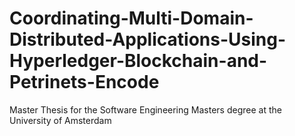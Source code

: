 # Coordinating-Multi-Domain-Distributed-Applications-Using-Hyperledger-Blockchain-and-Petrinets-Encode
Master Thesis for the Software Engineering Masters degree at the University of Amsterdam
